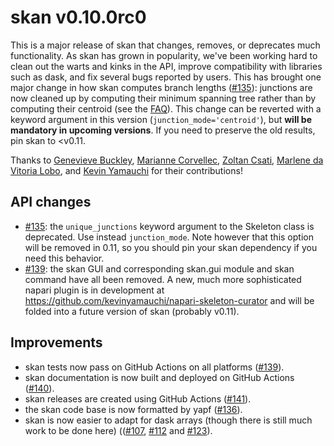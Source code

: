 # skan v0.10.0rc0

This is a major release of skan that changes, removes, or deprecates much
functionality. As skan has grown in popularity, we've been working hard to
clean out the warts and kinks in the API, improve compatibility with libraries
such as dask, and fix several bugs reported by users. This has brought one
major change in how skan computes branch lengths
([#135](https://github.com/jni/skan/pull/135)): junctions are now cleaned up by
computing their minimum spanning tree rather than by computing their centroid
(see the [FAQ](https://jni.github.io/skan/faq.html)). This change can be
reverted with a keyword argument in this version (`junction_mode='centroid'`),
but **will be mandatory in upcoming versions**. If you need to preserve the old
results, pin skan to <v0.11.

Thanks to [Genevieve Buckley](https://github.com/GenevieveBuckley), [Marianne
Corvellec](https://github.com/mkcor), [Zoltan
Csati](https://github.com/CsatiZoltan), [Marlene da Vitoria
Lobo](https://github.com/marlenedavitoria), and [Kevin
Yamauchi](https://github.com/kevinyamauchi) for their contributions!

## API changes

- [#135](https://github.com/jni/skan/pull/135): the `unique_junctions` keyword
  argument to the Skeleton class is deprecated. Use instead `junction_mode`.
  Note however that this option will be removed in 0.11, so you should pin your
  skan dependency if you need this behavior.
- [#139](https://github.com/jni/skan/pull/139): the skan GUI and corresponding
  skan.gui module and skan command have all been removed. A new, much more
  sophisticated napari plugin is in development at
  https://github.com/kevinyamauchi/napari-skeleton-curator and will be folded
  into a future version of skan (probably v0.11).

## Improvements

- skan tests now pass on GitHub Actions on all platforms
  ([#139](https://github.com/jni/skan/pull/139)).
- skan documentation is now built and deployed on GitHub Actions
  ([#140](https://github.com/jni/skan/pull/140)).
- skan releases are created using GitHub Actions
  ([#141](https://github.com/jni/skan/pull/141)).
- the skan code base is now formatted by yapf
  ([#136](https://github.com/jni/skan/pull/136)).
- skan is now easier to adapt for dask arrays (though there is still much work
  to be done here) (([#107](https://github.com/jni/skan/pull/107),
  [#112](https://github.com/jni/skan/pull/112) and
  [#123](https://github.com/jni/skan/pull/123)).
